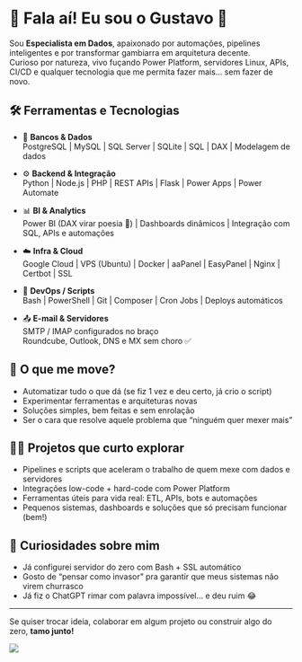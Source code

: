 # 👋 Fala aí! Eu sou o Gustavo 🚀

Sou **Especialista em Dados**, apaixonado por automações, pipelines inteligentes e por transformar gambiarra em arquitetura decente.  
Curioso por natureza, vivo fuçando Power Platform, servidores Linux, APIs, CI/CD e qualquer tecnologia que me permita fazer mais… sem fazer de novo.

## 🛠️ Ferramentas e Tecnologias

- 💾 **Bancos & Dados**  
  PostgreSQL | MySQL | SQL Server | SQLite | SQL | DAX | Modelagem de dados

- ⚙️ **Backend & Integração**  
  Python | Node.js | PHP | REST APIs | Flask | Power Apps | Power Automate

- 📊 **BI & Analytics**  
  Power BI (DAX virar poesia 👀) | Dashboards dinâmicos | Integração com SQL, APIs e automações

- ☁️ **Infra & Cloud**  
  Google Cloud | VPS (Ubuntu) | Docker | aaPanel | EasyPanel | Nginx | Certbot | SSL

- 🔧 **DevOps / Scripts**  
  Bash | PowerShell | Git | Composer | Cron Jobs | Deploys automáticos

- 📤 **E-mail & Servidores**  
  SMTP / IMAP configurados no braço  
  Roundcube, Outlook, DNS e MX sem choro ✅

## 🧠 O que me move?

- Automatizar tudo o que dá (se fiz 1 vez e deu certo, já crio o script)
- Experimentar ferramentas e arquiteturas novas
- Soluções simples, bem feitas e sem enrolação
- Ser o cara que resolve aquele problema que “ninguém quer mexer mais”

## 👨‍💻 Projetos que curto explorar

- Pipelines e scripts que aceleram o trabalho de quem mexe com dados e servidores
- Integrações low-code + hard-code com Power Platform
- Ferramentas úteis para vida real: ETL, APIs, bots e automações
- Pequenos sistemas, dashboards e soluções que só precisam funcionar (bem!)

## 🧪 Curiosidades sobre mim

- Já configurei servidor do zero com Bash + SSL automático
- Gosto de “pensar como invasor” pra garantir que meus sistemas não virem churrasco
- Já fiz o ChatGPT rimar com palavra impossível… e deu ruim 😂

---

Se quiser trocar ideia, colaborar em algum projeto ou construir algo do zero, **tamo junto!**

<a href="https://www.linkedin.com/in/gustavoalexandermiranda" target="_blank">
  <img src="https://img.shields.io/badge/LinkedIn-Gustavo-blue?style=flat&logo=linkedin">
</a>
